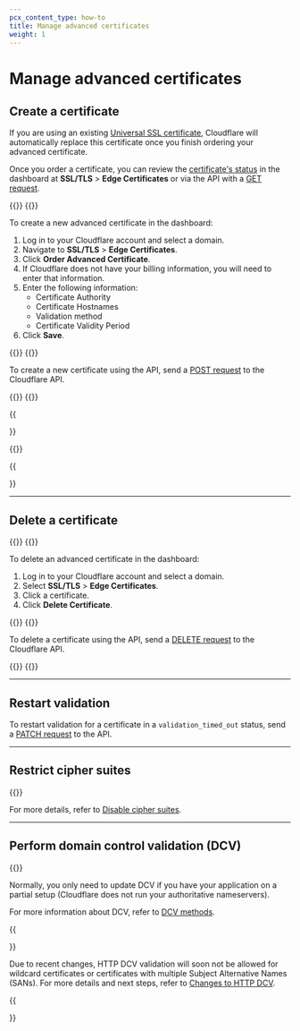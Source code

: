 ```yaml
---
pcx_content_type: how-to
title: Manage advanced certificates
weight: 1
---
```


# Manage advanced certificates

## Create a certificate

If you are using an existing [Universal SSL certificate](/ssl/edge-certificates/universal-ssl/), Cloudflare will automatically replace this certificate once you finish ordering your advanced certificate.

Once you order a certificate, you can review the [certificate's status](/ssl/reference/certificate-statuses/) in the dashboard at **SSL/TLS** > **Edge Certificates** or via the API with a [GET request](https://api.cloudflare.com/#certificate-packs-list-certificate-packs).

{{<tabs labels="Dashboard | API">}}
{{<tab label="dashboard" no-code="true">}}
 
To create a new advanced certificate in the dashboard:

1.  Log in to your Cloudflare account and select a domain.
2.  Navigate to **SSL/TLS** > **Edge Certificates**.
3.  Click **Order Advanced Certificate**.
4.  If Cloudflare does not have your billing information, you will need to enter that information.
5.  Enter the following information:
    - Certificate Authority
    - Certificate Hostnames
    - Validation method
    - Certificate Validity Period
6.  Click **Save**.
 
{{</tab>}}
{{<tab label="api" no-code="true">}}
 
To create a new certificate using the API, send a [POST request](https://api.cloudflare.com/#certificate-packs-order-advanced-certificate-manager-certificate-pack) to the Cloudflare API.
 
{{</tab>}}
{{</tabs>}}

{{<Aside type="warning" header="Important">}}

{{<render file="_lets-encrypt-advanced-limitations.md">}}

{{</Aside>}}

---

## Delete a certificate

{{<tabs labels="Dashboard | API">}}
{{<tab label="dashboard" no-code="true">}}
 
To delete an advanced certificate in the dashboard:

1.  Log in to your Cloudflare account and select a domain.
2.  Select **SSL/TLS** > **Edge Certificates**.
3.  Click a certificate.
4.  Click **Delete Certificate**.
 
{{</tab>}}
{{<tab label="api" no-code="true">}}
 
To delete a certificate using the API, send a [DELETE request](https://api.cloudflare.com/#certificate-packs-delete-advanced-certificate-manager-certificate-pack) to the Cloudflare API.
 
{{</tab>}}
{{</tabs>}}

---

## Restart validation

To restart validation for a certificate in a `validation_timed_out` status, send a [PATCH request](https://api.cloudflare.com/#certificate-packs-restart-validation-for-advanced-certificate-manager-certificate-pack) to the API.

---

## Restrict cipher suites

{{<render file="_cipher-suites-definition.md">}}

For more details, refer to [Disable cipher suites](/ssl/reference/cipher-suites/disable-cipher-suites/).

---

## Perform domain control validation (DCV)

{{<render file="_dcv-definition.md">}}

Normally, you only need to update DCV if you have your application on a partial setup (Cloudflare does not run your authoritative nameservers).

For more information about DCV, refer to [DCV methods](/ssl/edge-certificates/changing-dcv-method/).

{{<Aside type="warning">}}

Due to recent changes, HTTP DCV validation will soon not be allowed for wildcard certificates or certificates with multiple Subject Alternative Names (SANs). For more details and next steps, refer to [Changes to HTTP DCV](/ssl/reference/migration-guides/dcv-update/).

{{</Aside>}}
